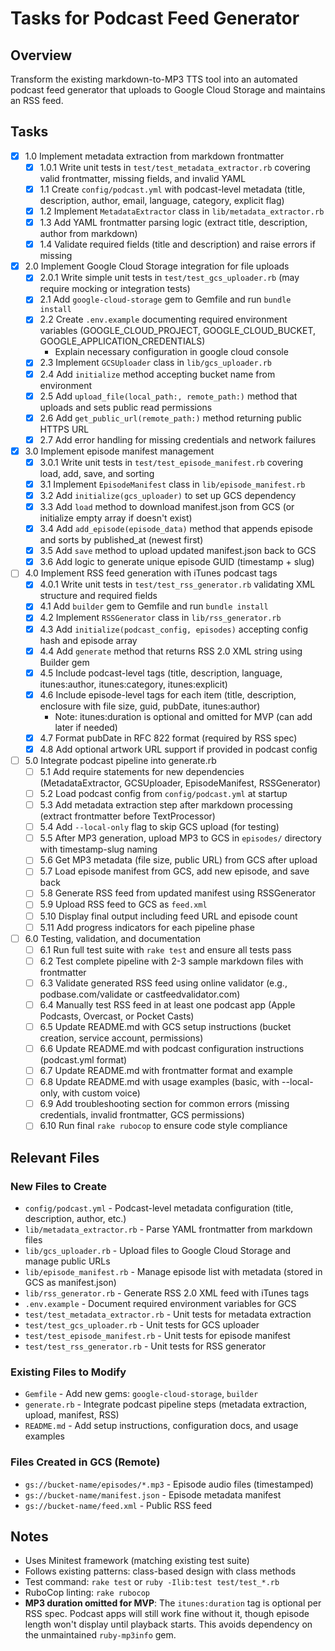 # Tasks for Podcast Feed Generator

## Overview
Transform the existing markdown-to-MP3 TTS tool into an automated podcast feed generator that uploads to Google Cloud Storage and maintains an RSS feed.

## Tasks

- [x] 1.0 Implement metadata extraction from markdown frontmatter
  - [x] 1.0.1 Write unit tests in `test/test_metadata_extractor.rb` covering valid frontmatter, missing fields, and invalid YAML
  - [x] 1.1 Create `config/podcast.yml` with podcast-level metadata (title, description, author, email, language, category, explicit flag)
  - [x] 1.2 Implement `MetadataExtractor` class in `lib/metadata_extractor.rb`
  - [x] 1.3 Add YAML frontmatter parsing logic (extract title, description, author from markdown)
  - [x] 1.4 Validate required fields (title and description) and raise errors if missing

- [x] 2.0 Implement Google Cloud Storage integration for file uploads
  - [x] 2.0.1 Write simple unit tests in `test/test_gcs_uploader.rb` (may require mocking or integration tests)
  - [x] 2.1 Add `google-cloud-storage` gem to Gemfile and run `bundle install`
  - [x] 2.2 Create `.env.example` documenting required environment variables (GOOGLE_CLOUD_PROJECT, GOOGLE_CLOUD_BUCKET, GOOGLE_APPLICATION_CREDENTIALS)
    - Explain necessary configuration in google cloud console
  - [x] 2.3 Implement `GCSUploader` class in `lib/gcs_uploader.rb`
  - [x] 2.4 Add `initialize` method accepting bucket name from environment
  - [x] 2.5 Add `upload_file(local_path:, remote_path:)` method that uploads and sets public read permissions
  - [x] 2.6 Add `get_public_url(remote_path:)` method returning public HTTPS URL
  - [x] 2.7 Add error handling for missing credentials and network failures

- [x] 3.0 Implement episode manifest management
  - [x] 3.0.1 Write unit tests in `test/test_episode_manifest.rb` covering load, add, save, and sorting
  - [x] 3.1 Implement `EpisodeManifest` class in `lib/episode_manifest.rb`
  - [x] 3.2 Add `initialize(gcs_uploader)` to set up GCS dependency
  - [x] 3.3 Add `load` method to download manifest.json from GCS (or initialize empty array if doesn't exist)
  - [x] 3.4 Add `add_episode(episode_data)` method that appends episode and sorts by published_at (newest first)
  - [x] 3.5 Add `save` method to upload updated manifest.json back to GCS
  - [x] 3.6 Add logic to generate unique episode GUID (timestamp + slug)

- [ ] 4.0 Implement RSS feed generation with iTunes podcast tags
  - [x] 4.0.1 Write unit tests in `test/test_rss_generator.rb` validating XML structure and required fields
  - [x] 4.1 Add `builder` gem to Gemfile and run `bundle install`
  - [x] 4.2 Implement `RSSGenerator` class in `lib/rss_generator.rb`
  - [x] 4.3 Add `initialize(podcast_config, episodes)` accepting config hash and episode array
  - [x] 4.4 Add `generate` method that returns RSS 2.0 XML string using Builder gem
  - [x] 4.5 Include podcast-level tags (title, description, language, itunes:author, itunes:category, itunes:explicit)
  - [x] 4.6 Include episode-level tags for each item (title, description, enclosure with file size, guid, pubDate, itunes:author)
    - Note: itunes:duration is optional and omitted for MVP (can add later if needed)
  - [x] 4.7 Format pubDate in RFC 822 format (required by RSS spec)
  - [x] 4.8 Add optional artwork URL support if provided in podcast config

- [ ] 5.0 Integrate podcast pipeline into generate.rb
  - [ ] 5.1 Add require statements for new dependencies (MetadataExtractor, GCSUploader, EpisodeManifest, RSSGenerator)
  - [ ] 5.2 Load podcast config from `config/podcast.yml` at startup
  - [ ] 5.3 Add metadata extraction step after markdown processing (extract frontmatter before TextProcessor)
  - [ ] 5.4 Add `--local-only` flag to skip GCS upload (for testing)
  - [ ] 5.5 After MP3 generation, upload MP3 to GCS in `episodes/` directory with timestamp-slug naming
  - [ ] 5.6 Get MP3 metadata (file size, public URL) from GCS after upload
  - [ ] 5.7 Load episode manifest from GCS, add new episode, and save back
  - [ ] 5.8 Generate RSS feed from updated manifest using RSSGenerator
  - [ ] 5.9 Upload RSS feed to GCS as `feed.xml`
  - [ ] 5.10 Display final output including feed URL and episode count
  - [ ] 5.11 Add progress indicators for each pipeline phase

- [ ] 6.0 Testing, validation, and documentation
  - [ ] 6.1 Run full test suite with `rake test` and ensure all tests pass
  - [ ] 6.2 Test complete pipeline with 2-3 sample markdown files with frontmatter
  - [ ] 6.3 Validate generated RSS feed using online validator (e.g., podbase.com/validate or castfeedvalidator.com)
  - [ ] 6.4 Manually test RSS feed in at least one podcast app (Apple Podcasts, Overcast, or Pocket Casts)
  - [ ] 6.5 Update README.md with GCS setup instructions (bucket creation, service account, permissions)
  - [ ] 6.6 Update README.md with podcast configuration instructions (podcast.yml format)
  - [ ] 6.7 Update README.md with frontmatter format and example
  - [ ] 6.8 Update README.md with usage examples (basic, with --local-only, with custom voice)
  - [ ] 6.9 Add troubleshooting section for common errors (missing credentials, invalid frontmatter, GCS permissions)
  - [ ] 6.10 Run final `rake rubocop` to ensure code style compliance

## Relevant Files

### New Files to Create

- `config/podcast.yml` - Podcast-level metadata configuration (title, description, author, etc.)
- `lib/metadata_extractor.rb` - Parse YAML frontmatter from markdown files
- `lib/gcs_uploader.rb` - Upload files to Google Cloud Storage and manage public URLs
- `lib/episode_manifest.rb` - Manage episode list with metadata (stored in GCS as manifest.json)
- `lib/rss_generator.rb` - Generate RSS 2.0 XML feed with iTunes tags
- `.env.example` - Document required environment variables for GCS
- `test/test_metadata_extractor.rb` - Unit tests for metadata extraction
- `test/test_gcs_uploader.rb` - Unit tests for GCS uploader
- `test/test_episode_manifest.rb` - Unit tests for episode manifest
- `test/test_rss_generator.rb` - Unit tests for RSS generator

### Existing Files to Modify

- `Gemfile` - Add new gems: `google-cloud-storage`, `builder`
- `generate.rb` - Integrate podcast pipeline steps (metadata extraction, upload, manifest, RSS)
- `README.md` - Add setup instructions, configuration docs, and usage examples

### Files Created in GCS (Remote)

- `gs://bucket-name/episodes/*.mp3` - Episode audio files (timestamped)
- `gs://bucket-name/manifest.json` - Episode metadata manifest
- `gs://bucket-name/feed.xml` - Public RSS feed

## Notes

- Uses Minitest framework (matching existing test suite)
- Follows existing patterns: class-based design with class methods
- Test command: `rake test` or `ruby -Ilib:test test/test_*.rb`
- RuboCop linting: `rake rubocop`
- **MP3 duration omitted for MVP**: The `itunes:duration` tag is optional per RSS spec. Podcast apps will still work fine without it, though episode length won't display until playback starts. This avoids dependency on the unmaintained `ruby-mp3info` gem.
